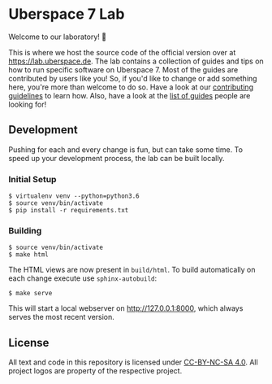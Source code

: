 # Uberspace 7 Lab

Welcome to our laboratory! :tada:

This is where we host the source code of the official version over at https://lab.uberspace.de. The lab contains a collection of guides and tips on how to run specific software on Uberspace 7. Most of the guides are contributed by users like you! So, if you'd like to change or add something here, you're more than welcome to do so. Have a look at our [contributing guidelines](CONTRIBUTING.md) to learn how. Also, have a look at the [list of guides](https://github.com/Uberspace/lab/issues?q=is%3Aopen+is%3Aissue+label%3Aguide) people are looking for!

## Development

Pushing for each and every change is fun, but can take some
time. To speed up your development process, the lab can
be built locally.

### Initial Setup

```shell
$ virtualenv venv --python=python3.6
$ source venv/bin/activate
$ pip install -r requirements.txt
```

### Building

```shell
$ source venv/bin/activate
$ make html
```

The HTML views are now present in `build/html`. To build automatically
on each change execute use `sphinx-autobuild`:

```
$ make serve
```

This will start a local webserver on http://127.0.0.1:8000, which
always serves the most recent version.


## License

All text and code in this repository is licensed under [CC-BY-NC-SA 4.0][].
All project logos are property of the respective project.

[CC-BY-NC-SA 4.0]: https://creativecommons.org/licenses/by-nc-sa/4.0/
